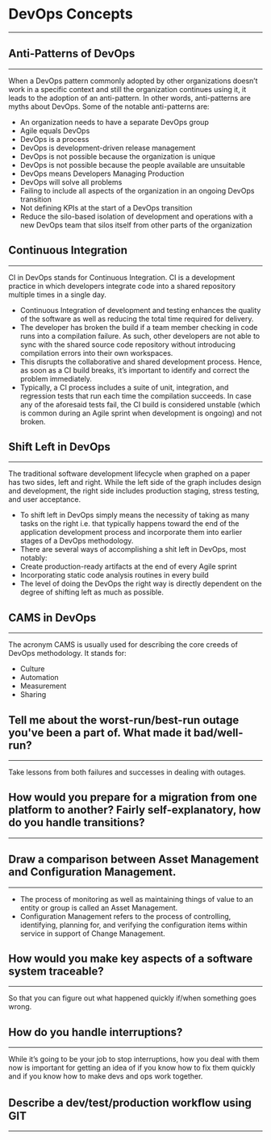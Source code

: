 # DevOps Concepts
---

## Anti-Patterns of DevOps
---
When a DevOps pattern commonly adopted by other organizations doesn’t work in a specific context and still the organization continues using it, it leads to the adoption of an anti-pattern. In other words, anti-patterns are myths about DevOps. Some of the notable anti-patterns are:

- An organization needs to have a separate DevOps group
- Agile equals DevOps
- DevOps is a process
- DevOps is development-driven release management
- DevOps is not possible because the organization is unique
- DevOps is not possible because the people available are unsuitable
- DevOps means Developers Managing Production
- DevOps will solve all problems
- Failing to include all aspects of the organization in an ongoing DevOps transition
- Not defining KPIs at the start of a DevOps transition
- Reduce the silo-based isolation of development and operations with a new DevOps team that silos itself from other parts of the organization

## Continuous Integration
---
CI in DevOps stands for Continuous Integration. CI is a development practice in which developers integrate code into a shared repository multiple times in a single day.

- Continuous Integration of development and testing enhances the quality of the software as well as reducing the total time required for delivery.
- The developer has broken the build if a team member checking in code runs into a compilation failure. As such, other developers are not able to sync with the shared source code repository without introducing compilation errors into their own workspaces.
- This disrupts the collaborative and shared development process. Hence, as soon as a CI build breaks, it’s important to identify and correct the problem immediately.
- Typically, a CI process includes a suite of unit, integration, and regression tests that run each time the compilation succeeds. In case any of the aforesaid tests fail, the CI build is considered unstable (which is common during an Agile sprint when development is ongoing) and not broken.

## Shift Left in DevOps
---
The traditional software development lifecycle when graphed on a paper has two sides, left and right. While the left side of the graph includes design and development, the right side includes production staging, stress testing, and user acceptance.

- To shift left in DevOps simply means the necessity of taking as many tasks on the right i.e. that typically happens toward the end of the application development process and incorporate them into earlier stages of a DevOps methodology.
- There are several ways of accomplishing a shit left in DevOps, most notably:
- Create production-ready artifacts at the end of every Agile sprint 
- Incorporating static code analysis routines in every build
- The level of doing the DevOps the right way is directly dependent on the degree of shifting left as much as possible.

## CAMS in DevOps
---
The acronym CAMS is usually used for describing the core creeds of DevOps methodology. It stands for:

- Culture
- Automation
- Measurement
- Sharing

## Tell me about the worst-run/best-run outage you've been a part of. What made it bad/well-run?
---
Take lessons from both failures and successes in dealing with outages.

## How would you prepare for a migration from one platform to another? Fairly self-explanatory, how do you handle transitions?
---

## Draw a comparison between Asset Management and Configuration Management.
---
- The process of monitoring as well as maintaining things of value to an entity or group is called an Asset Management.
- Configuration Management refers to the process of controlling, identifying, planning for, and verifying the configuration items within service in support of Change Management.

## How would you make key aspects of a software system traceable?
---
So that you can figure out what happened quickly if/when something goes wrong.

## How do you handle interruptions?
---
While it’s going to be your job to stop interruptions, how you deal with them now is important for getting an idea of if you know how to fix them quickly and if you know how to make devs and ops work together.

## Describe a dev/test/production workﬂow using GIT
---
